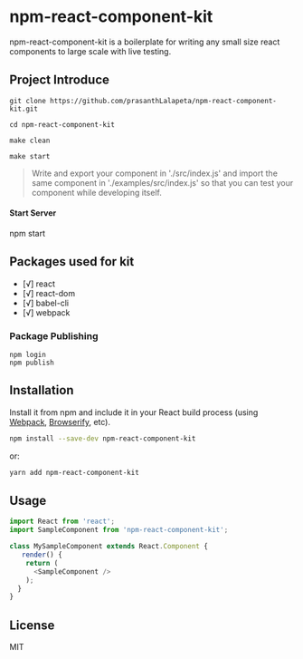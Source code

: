 # npm-react-component-kit

npm-react-component-kit is a boilerplate for writing any small size react components to large scale with live testing.


## Project Introduce

```
git clone https://github.com/prasanthLalapeta/npm-react-component-kit.git  

cd npm-react-component-kit

make clean

make start
```

> Write and export your component in './src/index.js' and import the same component in './examples/src/index.js' so that you can test your component while developing itself.

#### Start Server

npm start

## Packages used for kit
- [√] react
- [√] react-dom
- [√] babel-cli
- [√] webpack

### Package Publishing

```
npm login
npm publish
```

## Installation

Install it from npm and include it in your React build process (using [Webpack](http://webpack.github.io/), [Browserify](http://browserify.org/), etc).

```bash
npm install --save-dev npm-react-component-kit
```
or:
```bash
yarn add npm-react-component-kit
```

## Usage

```javascript static
import React from 'react';
import SampleComponent from 'npm-react-component-kit';

class MySampleComponent extends React.Component {
   render() {
    return (
      <SampleComponent />
    );
  }
}
```

## License

MIT
